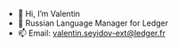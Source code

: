 - 👋 Hi, I’m Valentin
- 👀 Russian Language Manager for Ledger
- 📫 Email: valentin.seyidov-ext@ledger.fr
